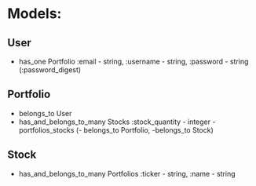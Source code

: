 # Models:
   
## User
   - has_one Portfolio
      :email - string, :username - string, :password - string (:password_digest)

## Portfolio
   - belongs_to User
   - has_and_belongs_to_many Stocks
      :stock_quantity - integer
                                      - portfolios_stocks (- belongs_to Portfolio, -belongs_to Stock)
## Stock 
   - has_and_belongs_to_many Portfolios
      :ticker - string, :name - string
